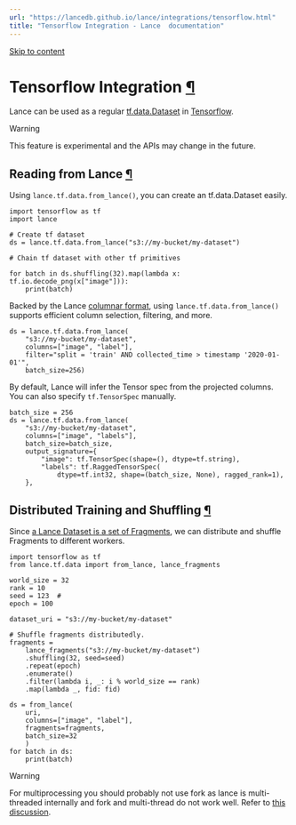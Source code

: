 ```yaml
---
url: "https://lancedb.github.io/lance/integrations/tensorflow.html"
title: "Tensorflow Integration - Lance  documentation"
---
```


[Skip to content](https://lancedb.github.io/lance/integrations/tensorflow.html#reading-from-lance)

# Tensorflow Integration [¶](https://lancedb.github.io/lance/integrations/tensorflow.html\#tensorflow-integration "Link to this heading")

Lance can be used as a regular [tf.data.Dataset](https://www.tensorflow.org/api_docs/python/tf/data/Dataset)
in [Tensorflow](https://www.tensorflow.org/).

Warning

This feature is experimental and the APIs may change in the future.

## Reading from Lance [¶](https://lancedb.github.io/lance/integrations/tensorflow.html\#reading-from-lance "Link to this heading")

Using `lance.tf.data.from_lance()`, you can create an tf.data.Dataset easily.

```
import tensorflow as tf
import lance

# Create tf dataset
ds = lance.tf.data.from_lance("s3://my-bucket/my-dataset")

# Chain tf dataset with other tf primitives

for batch in ds.shuffling(32).map(lambda x: tf.io.decode_png(x["image"])):
    print(batch)

```

Backed by the Lance [columnar format](https://lancedb.github.io/lance/format.rst), using `lance.tf.data.from_lance()` supports
efficient column selection, filtering, and more.

```
ds = lance.tf.data.from_lance(
    "s3://my-bucket/my-dataset",
    columns=["image", "label"],
    filter="split = 'train' AND collected_time > timestamp '2020-01-01'",
    batch_size=256)

```

By default, Lance will infer the Tensor spec from the projected columns. You can also specify `tf.TensorSpec` manually.

```
batch_size = 256
ds = lance.tf.data.from_lance(
    "s3://my-bucket/my-dataset",
    columns=["image", "labels"],
    batch_size=batch_size,
    output_signature={
        "image": tf.TensorSpec(shape=(), dtype=tf.string),
        "labels": tf.RaggedTensorSpec(
            dtype=tf.int32, shape=(batch_size, None), ragged_rank=1),
    },

```

## Distributed Training and Shuffling [¶](https://lancedb.github.io/lance/integrations/tensorflow.html\#distributed-training-and-shuffling "Link to this heading")

Since [a Lance Dataset is a set of Fragments](https://lancedb.github.io/lance/format.rst), we can distribute and shuffle Fragments to different
workers.

```
import tensorflow as tf
from lance.tf.data import from_lance, lance_fragments

world_size = 32
rank = 10
seed = 123  #
epoch = 100

dataset_uri = "s3://my-bucket/my-dataset"

# Shuffle fragments distributedly.
fragments =
    lance_fragments("s3://my-bucket/my-dataset")
    .shuffling(32, seed=seed)
    .repeat(epoch)
    .enumerate()
    .filter(lambda i, _: i % world_size == rank)
    .map(lambda _, fid: fid)

ds = from_lance(
    uri,
    columns=["image", "label"],
    fragments=fragments,
    batch_size=32
    )
for batch in ds:
    print(batch)

```

Warning

For multiprocessing you should probably not use fork as lance is
multi-threaded internally and fork and multi-thread do not work well.
Refer to [this discussion](https://discuss.python.org/t/concerns-regarding-deprecation-of-fork-with-alive-threads/33555).